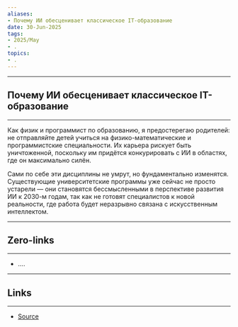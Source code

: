 ```yaml
---
aliases: 
- Почему ИИ обесценивает классическое IT-образование 
date: 30-Jun-2025
tags:
- 2025/May
- .
topics:
- .
---
```

-----
##  Почему ИИ обесценивает классическое IT-образование 
-----
Как физик и программист по образованию, я предостерегаю родителей: не отправляйте детей учиться на физико-математические и программистские специальности. Их карьера рискует быть уничтоженной, поскольку им придётся конкурировать с ИИ в областях, где он максимально силён.

Сами по себе эти дисциплины не умрут, но фундаментально изменятся. Существующие университетские программы уже сейчас не просто устарели — они становятся бессмысленными в перспективе развития ИИ к 2030-м годам, так как не готовят специалистов к новой реальности, где работа будет неразрывно связана с искусственным интеллектом.

---
## Zero-links
---
- ....

---
## Links
---
- [Source](https://t.me/turboproject/1718)